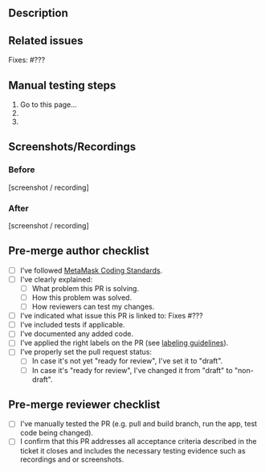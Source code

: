 ## **Description**

<!--
Write a short description of the changes included in this pull request, also include relevant motivation and context. Have in mind the following questions:
1. What is the reason for the change?
2. What is the improvement/solution?
-->

## **Related issues**

Fixes: #???

## **Manual testing steps**

1. Go to this page...
2.
3.

## **Screenshots/Recordings**

<!-- If applicable, add screenshots and/or recordings to visualize the before and after of your change. -->

### **Before**

[screenshot / recording]

### **After**

[screenshot / recording]

## **Pre-merge author checklist**

- [ ] I’ve followed [MetaMask Coding Standards](https://github.com/MetaMask/metamask-extension/blob/develop/.github/guidelines/CODING_GUIDELINES.md).
- [ ] I've clearly explained:
  - [ ] What problem this PR is solving.
  - [ ] How this problem was solved.
  - [ ] How reviewers can test my changes.
- [ ] I’ve indicated what issue this PR is linked to: Fixes #???
- [ ] I’ve included tests if applicable.
- [ ] I’ve documented any added code.
- [ ] I’ve applied the right labels on the PR (see [labeling guidelines](https://github.com/MetaMask/metamask-extension/blob/develop/.github/guidelines/LABELING_GUIDELINES.md)).
- [ ] I’ve properly set the pull request status:
  - [ ] In case it's not yet "ready for review", I've set it to "draft".
  - [ ] In case it's "ready for review", I've changed it from "draft" to "non-draft".

## **Pre-merge reviewer checklist**

- [ ] I've manually tested the PR (e.g. pull and build branch, run the app, test code being changed).
- [ ] I confirm that this PR addresses all acceptance criteria described in the ticket it closes and includes the necessary testing evidence such as recordings and or screenshots.
